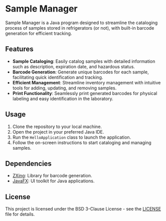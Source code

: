 # Sample Manager

Sample Manager is a Java program designed to streamline the cataloging process of samples stored in refrigerators (or not), with built-in barcode generation for efficient tracking.

## Features

- **Sample Cataloging**: Easily catalog samples with detailed information such as description, expiration date, and hazardous status.
- **Barcode Generation**: Generate unique barcodes for each sample, facilitating quick identification and tracking.
- **Efficient Management**: Streamline inventory management with intuitive tools for adding, updating, and removing samples.
- **Print Functionality**: Seamlessly print generated barcodes for physical labeling and easy identification in the laboratory.

## Usage

1. Clone the repository to your local machine.
2. Open the project in your preferred Java IDE.
3. Run the `HelloApplication` class to launch the application.
4. Follow the on-screen instructions to start cataloging and managing samples.

## Dependencies

- [ZXing](https://github.com/zxing/zxing): Library for barcode generation.
- [JavaFX](https://openjfx.io/): UI toolkit for Java applications.

## License

This project is licensed under the BSD 3-Clause License - see the [LICENSE](LICENSE) file for details.

